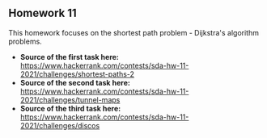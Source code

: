 ## Homework 11
This homework focuses on the shortest path problem - Dijkstra's algorithm problems.
- **Source of the first task here:** https://www.hackerrank.com/contests/sda-hw-11-2021/challenges/shortest-paths-2
- **Source of the second task here:** https://www.hackerrank.com/contests/sda-hw-11-2021/challenges/tunnel-maps
- **Source of the third task here:** https://www.hackerrank.com/contests/sda-hw-11-2021/challenges/discos